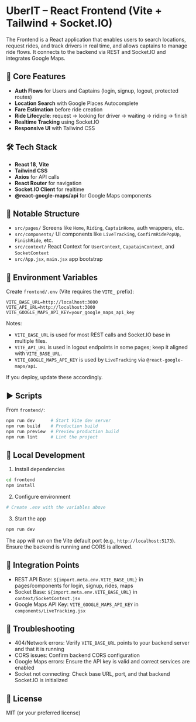 # UberIT – React Frontend (Vite + Tailwind + Socket.IO)

The Frontend is a React application that enables users to search locations, request rides, and track drivers in real time, and allows captains to manage ride flows. It connects to the backend via REST and Socket.IO and integrates Google Maps.

## 🔧 Core Features

- **Auth Flows** for Users and Captains (login, signup, logout, protected routes)
- **Location Search** with Google Places Autocomplete
- **Fare Estimation** before ride creation
- **Ride Lifecycle**: request → looking for driver → waiting → riding → finish
- **Realtime Tracking** using Socket.IO
- **Responsive UI** with Tailwind CSS

## 🛠 Tech Stack

- **React 18**, **Vite**
- **Tailwind CSS**
- **Axios** for API calls
- **React Router** for navigation
- **Socket.IO Client** for realtime
- **@react-google-maps/api** for Google Maps components

## 📁 Notable Structure

- `src/pages/` Screens like `Home`, `Riding`, `CaptainHome`, auth wrappers, etc.
- `src/components/` UI components like `LiveTracking`, `ConfirmRidePopUp`, `FinishRide`, etc.
- `src/context/` React Context for `UserContext`, `CapatainContext`, and `SocketContext`
- `src/App.jsx`, `main.jsx` app bootstrap

## 🔑 Environment Variables
Create `frontend/.env` (Vite requires the `VITE_` prefix):

```env
VITE_BASE_URL=http://localhost:3000
VITE_API_URL=http://localhost:3000
VITE_GOOGLE_MAPS_API_KEY=your_google_maps_api_key
```

Notes:
- `VITE_BASE_URL` is used for most REST calls and Socket.IO base in multiple files.
- `VITE_API_URL` is used in logout endpoints in some pages; keep it aligned with `VITE_BASE_URL`.
- `VITE_GOOGLE_MAPS_API_KEY` is used by `LiveTracking` via `@react-google-maps/api`.

If you deploy, update these accordingly.

## ▶️ Scripts

From `frontend/`:

```bash
npm run dev      # Start Vite dev server
npm run build    # Production build
npm run preview  # Preview production build
npm run lint     # Lint the project
```

## 🚀 Local Development

1. Install dependencies
```bash
cd frontend
npm install
```

2. Configure environment
```bash
# Create .env with the variables above
```

3. Start the app
```bash
npm run dev
```

The app will run on the Vite default port (e.g., `http://localhost:5173`). Ensure the backend is running and CORS is allowed.

## 🔌 Integration Points

- REST API Base: `${import.meta.env.VITE_BASE_URL}` in pages/components for login, signup, rides, maps
- Socket Base: `${import.meta.env.VITE_BASE_URL}` in `context/SocketContext.jsx`
- Google Maps API Key: `VITE_GOOGLE_MAPS_API_KEY` in `components/LiveTracking.jsx`

## 🧭 Troubleshooting

- 404/Network errors: Verify `VITE_BASE_URL` points to your backend server and that it is running
- CORS issues: Confirm backend CORS configuration
- Google Maps errors: Ensure the API key is valid and correct services are enabled
- Socket not connecting: Check base URL, port, and that backend Socket.IO is initialized

## 📜 License
MIT (or your preferred license)
